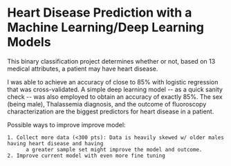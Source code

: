 # Heart Disease Prediction with a Machine Learning/Deep Learning Models

This binary classification project determines whether or not, based on 13 medical attributes, a patient may have heart disease.

I was able to achieve an accuracy of close to 85% with logistic regression that was cross-validated. A simple deep learning model -- as a quick sanity check -- was also employed to obtain an accuracy of exactly 85%. The sex (being male), Thalassemia diagnosis, and the outcome of fluoroscopy characterization are the biggest predictors for heart disease in a patient.

Possible ways to improve improve model:
    
    1. Collect more data (<300 pts): Data is heavily skewed w/ older males having heart disease and having 
          a greater sample set might improve the model and outcome.
    2. Improve current model with even more fine tuning